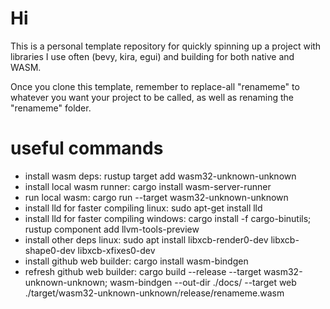 # Hi

This is a personal template repository for quickly spinning up a project with libraries I use often (bevy, kira, egui) and building for both native and WASM.

Once you clone this template, remember to replace-all "renameme" to whatever you want your project to be called, as well as renaming the "renameme" folder.

# useful commands
- install wasm deps: rustup target add wasm32-unknown-unknown
- install local wasm runner: cargo install wasm-server-runner
- run local wasm: cargo run --target wasm32-unknown-unknown
- install lld for faster compiling linux: sudo apt-get install lld
- install lld for faster compiling windows: cargo install -f cargo-binutils; rustup component add llvm-tools-preview
- install other deps linux: sudo apt install libxcb-render0-dev libxcb-shape0-dev libxcb-xfixes0-dev
- install github web builder: cargo install wasm-bindgen
- refresh github web builder: cargo build --release --target wasm32-unknown-unknown; wasm-bindgen --out-dir ./docs/ --target web ./target/wasm32-unknown-unknown/release/renameme.wasm
